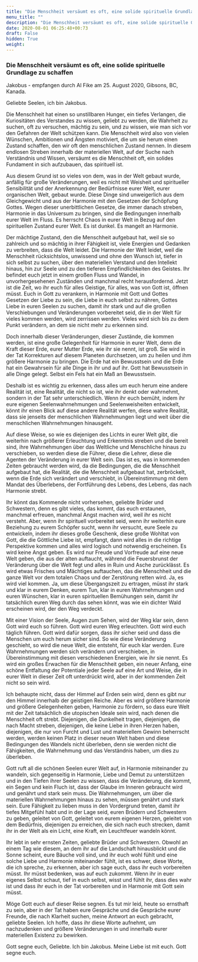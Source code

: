 ```yaml
---
title: "Die Menschheit versäumt es oft, eine solide spirituelle Grundlage zu schaffen"
menu_title: ""
description: "Die Menschheit versäumt es oft, eine solide spirituelle Grundlage zu schaffen"
date: 2020-08-01 06:25:48+00:73
draft: False
hidden: True
weight:
---
```

### Die Menschheit versäumt es oft, eine solide spirituelle Grundlage zu schaffen

Jakobus - empfangen durch Al Fike am 25. August 2020, Gibsons, BC, Kanada.

Geliebte Seelen, ich bin Jakobus.

Die Menschheit hat einen so unstillbaren Hunger, ein tiefes Verlangen, die Kuriositäten des Verstandes zu wissen, geliebt zu werden, die Wahrheit zu suchen, oft zu versuchen, mächtig zu sein, und zu wissen, wie man sich vor den Gefahren der Welt schützen kann. Die Menschheit wird also von vielen Wünschen, Ambitionen und Ängsten motiviert, die um sie herum einen Zustand schaffen, den wir oft den menschlichen Zustand nennen. In diesem endlosen Streben innerhalb der materiellen Welt, auf der Suche nach Verständnis und Wissen, versäumt es die Menschheit oft, ein solides Fundament in sich aufzubauen, das spirituell ist.

Aus diesem Grund ist so vieles von dem, was in der Welt gebaut wurde, anfällig für große Veränderungen, weil es nicht mit Weisheit und spiritueller Sensibilität und der Anerkennung der Bedürfnisse eurer Welt, eurer organischen Welt, gebaut wurde. Diese Dinge sind unweigerlich aus dem Gleichgewicht und aus der Harmonie mit den Gesetzen der Schöpfung Gottes. Wegen dieser unerbittlichen Gesetze, die immer danach streben, Harmonie in das Universum zu bringen, sind die Bedingungen innerhalb eurer Welt im Fluss. Es herrscht Chaos in eurer Welt in Bezug auf den spirituellen Zustand eurer Welt. Es ist dunkel. Es mangelt an Harmonie.

Der mächtige Zustand, den die Menschheit aufgebaut hat, weil sie so zahlreich und so mächtig in ihrer Fähigkeit ist, viele Energien und Gedanken zu verbreiten, dass die Welt leidet. Die Harmonie der Welt leidet, weil die Menschheit rücksichtslos, unwissend und ohne den Wunsch ist, tiefer in sich selbst zu suchen, über den materiellen Verstand und den Intellekt hinaus, hin zur Seele und zu den tieferen Empfindlichkeiten des Geistes. Ihr befindet euch jetzt in einem großen Fluss und Wandel, in unvorhergesehenen Zuständen und manchmal recht herausfordernd. Jetzt ist die Zeit, wo ihr euch für alles Geistige, für alles, was von Gott ist, öffnen müsst. Euch in Gott zu verankern, in Harmonie mit Gott und Gottes Gesetzen der Liebe zu sein, die Liebe in euch selbst zu nähren, Gottes Liebe in euren Seelen zu suchen, damit ihr stark und auf die großen Verschiebungen und Veränderungen vorbereitet seid, die in der Welt für vieles kommen werden, wird zerrissen werden. Vieles wird sich bis zu dem Punkt verändern, an dem sie nicht mehr zu erkennen sind.

Doch innerhalb dieser Veränderungen, dieser Zustände, die kommen werden, ist eine große Gelegenheit für Harmonie in eurer Welt, denn die Kraft dieser Erde, eurer Mutter Erde, wie ihr sie nennt, ist groß. Sie wird in der Tat Korrekturen auf diesem Planeten durchsetzen, um zu heilen und ihm größere Harmonie zu bringen. Die Erde hat ein Bewusstsein und die Erde hat ein Gewahrsein für alle Dinge in ihr und auf ihr. Gott hat Bewusstsein in alle Dinge gelegt. Selbst ein Fels hat ein Maß an Bewusstsein.

Deshalb ist es wichtig zu erkennen, dass alles um euch herum eine andere Realität ist, eine Realität, die nicht so ist, wie ihr denkt oder wahrnehmt, sondern in der Tat sehr unterschiedlich. Wenn ihr euch bemüht, indem ihr eure eigenen Seelenwahrnehmungen und Seelenweisheiten entwickelt, könnt ihr einen Blick auf diese andere Realität werfen, diese wahre Realität, dass sie jenseits der menschlichen Wahrnehmungen liegt und weit über die menschlichen Wahrnehmungen hinausgeht.

Auf diese Weise, so wie es diejenigen des Lichts in eurer Welt gibt, die weiterhin nach größerer Erleuchtung und Erkenntnis streben und die bereit sind, ihre Wahrnehmungen über das Weltliche und Menschliche hinaus zu verschieben, so werden diese die Führer, diese die Lehrer, diese die Agenten der Veränderung in eurer Welt sein. Das ist es, was in kommenden Zeiten gebraucht werden wird, da die Bedingungen, die die Menschheit aufgebaut hat, die Realität, die die Menschheit aufgebaut hat, zerbröckelt, wenn die Erde sich verändert und verschiebt, in Übereinstimmung mit dem Mandat des Überlebens, der Fortführung des Lebens, des Lebens, das nach Harmonie strebt.

Ihr könnt das Kommende nicht vorhersehen, geliebte Brüder und Schwestern, denn es gibt vieles, das kommt, das euch erstaunen, manchmal erfreuen, manchmal Angst machen wird, weil ihr es nicht versteht. Aber, wenn ihr spirituell vorbereitet seid, wenn ihr weiterhin eure Beziehung zu eurem Schöpfer sucht, wenn ihr versucht, eure Seele zu entwickeln, indem ihr dieses große Geschenk, diese große Wohltat von Gott, die die Göttliche Liebe ist, empfangt, dann wird alles in die richtige Perspektive kommen und alles wird logisch und notwendig erscheinen. Es wird keine Angst geben. Es wird nur Freude und Vorfreude auf eine neue Welt geben, die aus der alten auftaucht, während die Feuersbrunst der Veränderung über die Welt fegt und alles in Ruin und Asche zurücklässt. Es wird etwas Frisches und Mächtiges auftauchen, das die Menschheit und die ganze Welt vor dem totalen Chaos und der Zerstörung retten wird. Ja, es wird viel kommen. Ja, um diese Übergangszeit zu ertragen, müsst ihr stark und klar in eurem Denken, eurem Tun, klar in euren Wahrnehmungen und euren Wünschen, klar in euren spirituellen Bemühungen sein, damit ihr tatsächlich euren Weg durch das sehen könnt, was wie ein dichter Wald erscheinen wird, der den Weg verdeckt.

Mit einer Vision der Seele, Augen zum Sehen, wird der Weg klar sein, denn Gott wird euch so führen. Gott wird euren Weg erleuchten. Gott wird euch täglich führen. Gott wird dafür sorgen, dass ihr sicher seid und dass die Menschen um euch herum sicher sind. So wie diese Veränderung geschieht, so wird die neue Welt, die entsteht, für euch klar werden. Eure Wahrnehmungen werden sich verändern und verschieben, in Übereinstimmung mit diesen verschiedenen Energien, wie ihr sie nennt. Es wird ein großes Erwachen für die Menschheit geben, ein neuer Anfang, eine schöne Entfaltung der Potentiale jeder Seele auf eine Art und Weise, die in eurer Welt in dieser Zeit oft unterdrückt wird, aber in der kommenden Zeit nicht so sein wird.

Ich behaupte nicht, dass der Himmel auf Erden sein wird, denn es gibt nur den Himmel innerhalb der geistigen Reiche. Aber es wird größere Harmonie und größere Gelegenheiten geben, Harmonie zu fördern, so dass eure Welt mit der Zeit tatsächlich die utopischen Ideale sein wird, nach denen die Menschheit oft strebt. Diejenigen, die Dunkelheit tragen, diejenigen, die nach Macht streben, diejenigen, die keine Liebe in ihren Herzen haben, diejenigen, die nur von Furcht und Lust und materiellem Gewinn beherrscht werden, werden keinen Platz in dieser neuen Welt haben und diese Bedingungen des Wandels nicht überleben, denn sie werden nicht die Fähigkeiten, die Wahrnehmung und das Verständnis haben, um dies zu überleben.

Gott ruft all die schönen Seelen eurer Welt auf, in Harmonie miteinander zu wandeln, sich gegenseitig in Harmonie, Liebe und Demut zu unterstützen und in den Tiefen ihrer Seelen zu wissen, dass die Veränderung, die kommt, ein Segen und kein Fluch ist, dass der Glaube im Inneren gebraucht wird und genährt und stark sein muss. Die Wahrnehmungen, um über die materiellen Wahrnehmungen hinaus zu sehen, müssen genährt und stark sein. Eure Fähigkeit zu lieben muss in den Vordergrund treten, damit ihr tiefes Mitgefühl habt und in der Lage seid, euren Brüdern und Schwestern zu geben, geleitet von Gott, geleitet von eurem eigenen Herzen, geleitet von dem Bedürfnis, diejenigen zu erreichen, die sich nach euch strecken, damit ihr in der Welt als ein Licht, eine Kraft, ein Leuchtfeuer wandeln könnt.

Ihr lebt in sehr ernsten Zeiten, geliebte Brüder und Schwestern. Obwohl an einem Tag wie diesem, an dem ihr auf die Landschaft hinausblickt und die Sonne scheint, eure Bäuche voll sind, und ihr euch wohl fühlt und eine solche Liebe und Harmonie miteinander fühlt, ist es schwer, diese Worte, die ich spreche, zu erkennen, aber ich sage euch, dass ihr euch vorbereiten müsst. Ihr müsst bedenken, was auf euch zukommt. Wenn ihr in euer eigenes Selbst schaut, tief in euch selbst, wisst und fühlt ihr, dass dies wahr ist und dass ihr euch in der Tat vorbereiten und in Harmonie mit Gott sein müsst.

Möge Gott euch auf dieser Reise segnen. Es tut mir leid, heute so ernsthaft zu sein, aber in der Tat haben eure Gespräche und die Gespräche eurer Freunde, die nach Klarheit suchen, meine Antwort an euch gebracht, geliebte Seelen. Ich hoffe, dass ihr diese Worte aufnehmt, um nachzudenken und größere Veränderungen in und innerhalb eurer materiellen Existenz zu bewirken.

Gott segne euch, Geliebte. Ich bin Jakobus. Meine Liebe ist mit euch. Gott segne euch.

